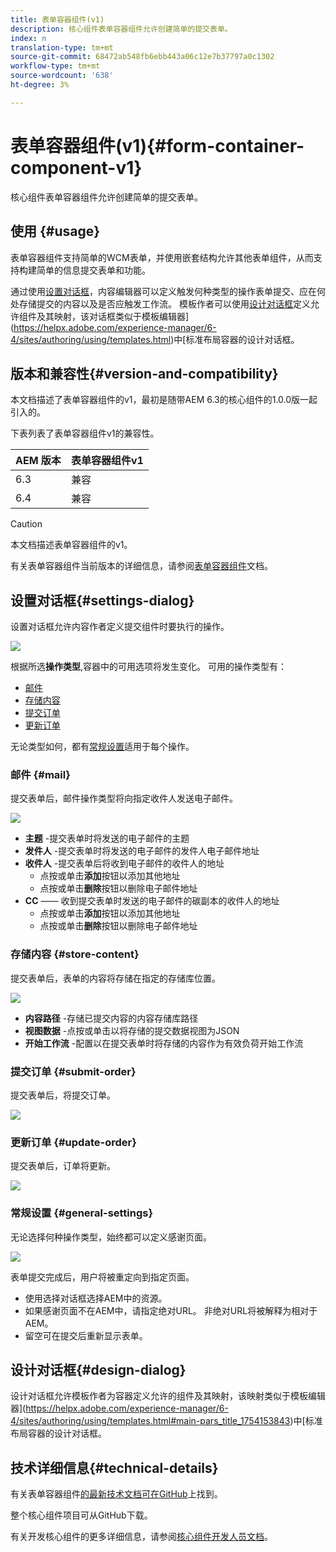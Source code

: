 ```yaml
---
title: 表单容器组件(v1)
description: 核心组件表单容器组件允许创建简单的提交表单。
index: n
translation-type: tm+mt
source-git-commit: 68472ab548fb6ebb443a06c12e7b37797a0c1302
workflow-type: tm+mt
source-wordcount: '638'
ht-degree: 3%

---
```



# 表单容器组件(v1){#form-container-component-v1}

核心组件表单容器组件允许创建简单的提交表单。

## 使用 {#usage}

表单容器组件支持简单的WCM表单，并使用嵌套结构允许其他表单组件，从而支持构建简单的信息提交表单和功能。

通过使用[设置对话框](#settings-dialog)，内容编辑器可以定义触发何种类型的操作表单提交、应在何处存储提交的内容以及是否应触发工作流。 模板作者可以使用[设计对话框](#design-dialog)定义允许组件及其映射，该对话框类似于模板编辑器](https://helpx.adobe.com/experience-manager/6-4/sites/authoring/using/templates.html)中[标准布局容器的设计对话框。

## 版本和兼容性{#version-and-compatibility}

本文档描述了表单容器组件的v1，最初是随带AEM 6.3的核心组件的1.0.0版一起引入的。

下表列表了表单容器组件v1的兼容性。

| AEM 版本 | 表单容器组件v1 |
|--- |--- |
| 6.3 | 兼容 |
| 6.4 | 兼容 |

>[!CAUTION]
>
>本文档描述表单容器组件的v1。
>
>有关表单容器组件当前版本的详细信息，请参阅[表单容器组件](/help/components/forms/form-container.md)文档。

## 设置对话框{#settings-dialog}

设置对话框允许内容作者定义提交组件时要执行的操作。

![](/help/assets/chlimage_1.png)

根据所选&#x200B;**操作类型**,容器中的可用选项将发生变化。 可用的操作类型有：

* [邮件](#mail)
* [存储内容](#store-content)
* [提交订单](#submit-order)
* [更新订单](#update-order)

无论类型如何，都有[常规设置](#general-settings)适用于每个操作。

### 邮件 {#mail}

提交表单后，邮件操作类型将向指定收件人发送电子邮件。

![](/help/assets/chlimage_1-1.png)

* **主题** -提交表单时将发送的电子邮件的主题
* **发件人** -提交表单时将发送的电子邮件的发件人电子邮件地址
* **收件人** -提交表单后将收到电子邮件的收件人的地址
   * 点按或单击&#x200B;**添加**&#x200B;按钮以添加其他地址
   * 点按或单击&#x200B;**删除**&#x200B;按钮以删除电子邮件地址
* **CC**  —— 收到提交表单时发送的电子邮件的碳副本的收件人的地址
   * 点按或单击&#x200B;**添加**&#x200B;按钮以添加其他地址
   * 点按或单击&#x200B;**删除**&#x200B;按钮以删除电子邮件地址

### 存储内容 {#store-content}

提交表单后，表单的内容将存储在指定的存储库位置。

![](/help/assets/chlimage_1-2.png)

* **内容路径** -存储已提交内容的内容存储库路径
* **视图数据** -点按或单击以将存储的提交数据视图为JSON
* **开始工作流** -配置以在提交表单时将存储的内容作为有效负荷开始工作流

### 提交订单 {#submit-order}

提交表单后，将提交订单。

![](/help/assets/chlimage_1-3.png)

### 更新订单 {#update-order}

提交表单后，订单将更新。

![](/help/assets/chlimage_1-4.png)

### 常规设置 {#general-settings}

无论选择何种操作类型，始终都可以定义感谢页面。

![](/help/assets/chlimage_1-5.png)

表单提交完成后，用户将被重定向到指定页面。

* 使用选择对话框选择AEM中的资源。
* 如果感谢页面不在AEM中，请指定绝对URL。 非绝对URL将被解释为相对于AEM。
* 留空可在提交后重新显示表单。

## 设计对话框{#design-dialog}

设计对话框允许模板作者为容器定义允许的组件及其映射，该映射类似于模板编辑器](https://helpx.adobe.com/experience-manager/6-4/sites/authoring/using/templates.html#main-pars_title_1754153843)中[标准布局容器的设计对话框。

## 技术详细信息{#technical-details}

有关表单容器组件[的最新技术文档可在GitHub](https://github.com/adobe/aem-core-wcm-components/tree/master/content/src/content/jcr_root/apps/core/wcm/components/form/container/v1/container)上找到。

整个核心组件项目可从GitHub下载。

有关开发核心组件的更多详细信息，请参阅[核心组件开发人员文档](/help/developing/overview.md)。

